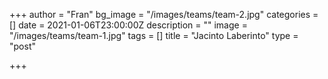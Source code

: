 +++
author = "Fran"
bg_image = "/images/teams/team-2.jpg"
categories = []
date = 2021-01-06T23:00:00Z
description = ""
image = "/images/teams/team-1.jpg"
tags = []
title = "Jacinto Laberinto"
type = "post"

+++
